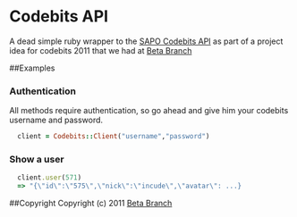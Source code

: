 Codebits API
============

A dead simple ruby wrapper to the [SAPO Codebits API](http://codebits.eu)
as part of a project idea for codebits 2011 that we had at [Beta Branch](http://github.com/betabranch)

##Examples
### Authentication 
All methods require authentication, so go ahead and give him your codebits username and password.

```ruby
  client = Codebits::Client("username","password")
```

### Show a user

```ruby
  client.user(571)
  => "{\"id\":\"575\",\"nick\":\"incude\",\"avatar\": ...}
```

##Copyright
Copyright (c) 2011 [Beta Branch](http://github.com/betabranch)
